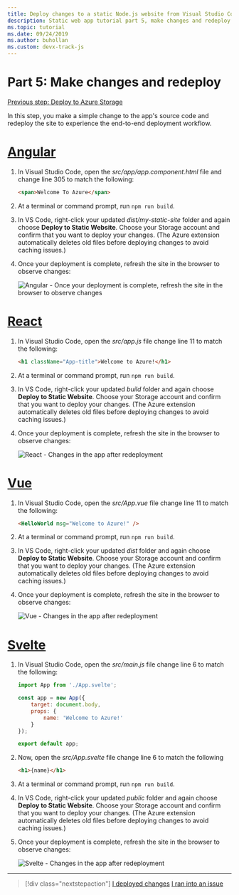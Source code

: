 ```yaml
---
title: Deploy changes to a static Node.js website from Visual Studio Code
description: Static web app tutorial part 5, make changes and redeploy
ms.topic: tutorial
ms.date: 09/24/2019
ms.author: buhollan
ms.custom: devx-track-js
---
```


# Part 5: Make changes and redeploy

[Previous step: Deploy to Azure Storage](tutorial-vscode-static-website-node-04.md)

In this step, you make a simple change to the app's source code and redeploy the site to experience the end-to-end deployment workflow.

# [Angular](#tab/angular)

1. In Visual Studio Code, open the _src/app/app.component.html_ file and change line 305 to match the following:

    ```html
    <span>Welcome To Azure</span>
    ```

1. At a terminal or command prompt, run `npm run build`.

1. In VS Code, right-click your updated _dist/my-static-site_ folder and again choose **Deploy to Static Website**. Choose your Storage account and confirm that you want to deploy your changes. (The Azure extension automatically deletes old files before deploying changes to avoid caching issues.)

1. Once your deployment is complete, refresh the site in the browser to observe changes:

    ![Angular - Once your deployment is complete, refresh the site in the browser to observe changes](media/static-website/updated-azure-app-angular.png)

# [React](#tab/react)

1. In Visual Studio Code, open the _src/app.js_ file change line 11 to match the following:

    ```html
    <h1 className="App-title">Welcome to Azure!</h1>
    ```

1. At a terminal or command prompt, run `npm run build`.

1. In VS Code, right-click your updated _build_ folder and again choose **Deploy to Static Website**. Choose your Storage account and confirm that you want to deploy your changes. (The Azure extension automatically deletes old files before deploying changes to avoid caching issues.)

1. Once your deployment is complete, refresh the site in the browser to observe changes:

    ![React - Changes in the app after redeployment](media/static-website/updated-azure-app-react.png)

# [Vue](#tab/vue)

1. In Visual Studio Code, open the _src/App.vue_ file change line 11 to match the following:

    ```html
    <HelloWorld msg="Welcome to Azure!" />
    ```

1. At a terminal or command prompt, run `npm run build`.

1. In VS Code, right-click your updated _dist_ folder and again choose **Deploy to Static Website**. Choose your Storage account and confirm that you want to deploy your changes. (The Azure extension automatically deletes old files before deploying changes to avoid caching issues.)

1. Once your deployment is complete, refresh the site in the browser to observe changes:

    ![Vue - Changes in the app after redeployment](media/static-website/updated-azure-app-vue.png)

# [Svelte](#tab/svelte)

1. In Visual Studio Code, open the _src/main.js_ file change line 6 to match the following:

    ```js
    import App from './App.svelte';

    const app = new App({
	    target: document.body,
	    props: {
		    name: 'Welcome to Azure!'
	    }
    });

    export default app;
    ```

2. Now, open the _src/App.svelte_ file change line 6 to match the following

    ```html
    <h1>{name}</h1>
    ```

1. At a terminal or command prompt, run `npm run build`.

1. In VS Code, right-click your updated _public_ folder and again choose **Deploy to Static Website**. Choose your Storage account and confirm that you want to deploy your changes. (The Azure extension automatically deletes old files before deploying changes to avoid caching issues.)

1. Once your deployment is complete, refresh the site in the browser to observe changes:

    ![Svelte - Changes in the app after redeployment](media/static-website/updated-azure-app-svelte.png)

---

> [!div class="nextstepaction"]
> [I deployed changes](tutorial-vscode-static-website-node-06.md) [I ran into an issue](https://www.research.net/r/PWZWZ52?tutorial=node-deployment-staticwebsite&step=code-change)

